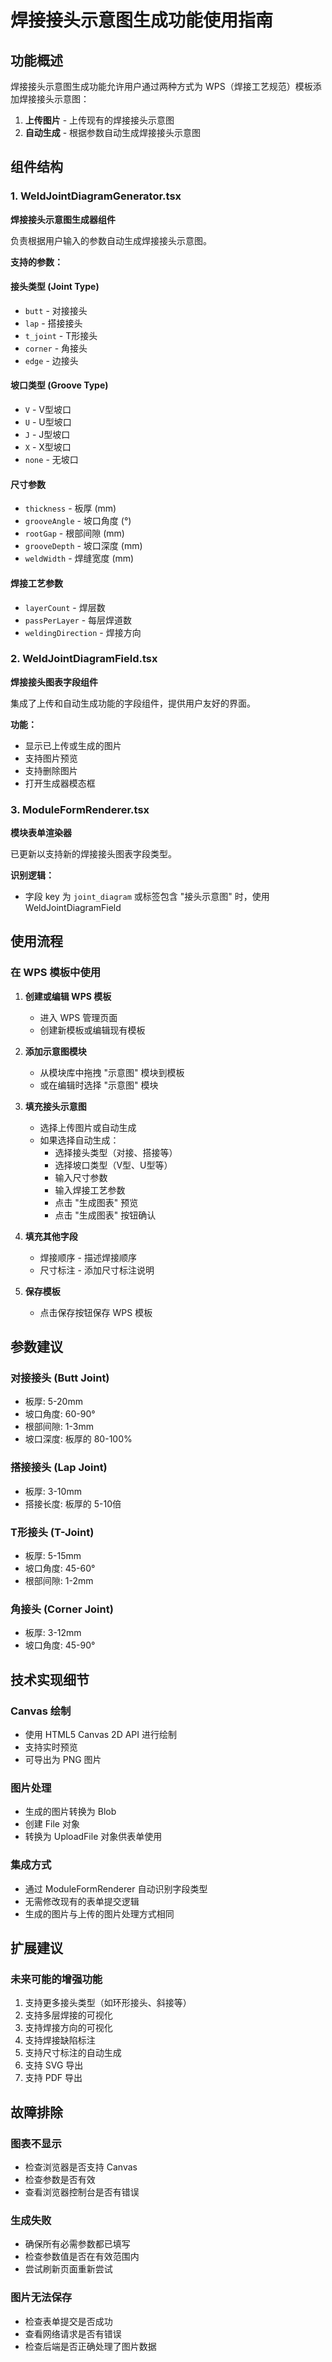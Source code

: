 # 焊接接头示意图生成功能使用指南

## 功能概述

焊接接头示意图生成功能允许用户通过两种方式为 WPS（焊接工艺规范）模板添加焊接接头示意图：

1. **上传图片** - 上传现有的焊接接头示意图
2. **自动生成** - 根据参数自动生成焊接接头示意图

## 组件结构

### 1. WeldJointDiagramGenerator.tsx
**焊接接头示意图生成器组件**

负责根据用户输入的参数自动生成焊接接头示意图。

**支持的参数：**

#### 接头类型 (Joint Type)
- `butt` - 对接接头
- `lap` - 搭接接头
- `t_joint` - T形接头
- `corner` - 角接头
- `edge` - 边接头

#### 坡口类型 (Groove Type)
- `V` - V型坡口
- `U` - U型坡口
- `J` - J型坡口
- `X` - X型坡口
- `none` - 无坡口

#### 尺寸参数
- `thickness` - 板厚 (mm)
- `grooveAngle` - 坡口角度 (°)
- `rootGap` - 根部间隙 (mm)
- `grooveDepth` - 坡口深度 (mm)
- `weldWidth` - 焊缝宽度 (mm)

#### 焊接工艺参数
- `layerCount` - 焊层数
- `passPerLayer` - 每层焊道数
- `weldingDirection` - 焊接方向

### 2. WeldJointDiagramField.tsx
**焊接接头图表字段组件**

集成了上传和自动生成功能的字段组件，提供用户友好的界面。

**功能：**
- 显示已上传或生成的图片
- 支持图片预览
- 支持删除图片
- 打开生成器模态框

### 3. ModuleFormRenderer.tsx
**模块表单渲染器**

已更新以支持新的焊接接头图表字段类型。

**识别逻辑：**
- 字段 key 为 `joint_diagram` 或标签包含 "接头示意图" 时，使用 WeldJointDiagramField

## 使用流程

### 在 WPS 模板中使用

1. **创建或编辑 WPS 模板**
   - 进入 WPS 管理页面
   - 创建新模板或编辑现有模板

2. **添加示意图模块**
   - 从模块库中拖拽 "示意图" 模块到模板
   - 或在编辑时选择 "示意图" 模块

3. **填充接头示意图**
   - 选择上传图片或自动生成
   - 如果选择自动生成：
     - 选择接头类型（对接、搭接等）
     - 选择坡口类型（V型、U型等）
     - 输入尺寸参数
     - 输入焊接工艺参数
     - 点击 "生成图表" 预览
     - 点击 "生成图表" 按钮确认

4. **填充其他字段**
   - 焊接顺序 - 描述焊接顺序
   - 尺寸标注 - 添加尺寸标注说明

5. **保存模板**
   - 点击保存按钮保存 WPS 模板

## 参数建议

### 对接接头 (Butt Joint)
- 板厚: 5-20mm
- 坡口角度: 60-90°
- 根部间隙: 1-3mm
- 坡口深度: 板厚的 80-100%

### 搭接接头 (Lap Joint)
- 板厚: 3-10mm
- 搭接长度: 板厚的 5-10倍

### T形接头 (T-Joint)
- 板厚: 5-15mm
- 坡口角度: 45-60°
- 根部间隙: 1-2mm

### 角接头 (Corner Joint)
- 板厚: 3-12mm
- 坡口角度: 45-90°

## 技术实现细节

### Canvas 绘制
- 使用 HTML5 Canvas 2D API 进行绘制
- 支持实时预览
- 可导出为 PNG 图片

### 图片处理
- 生成的图片转换为 Blob
- 创建 File 对象
- 转换为 UploadFile 对象供表单使用

### 集成方式
- 通过 ModuleFormRenderer 自动识别字段类型
- 无需修改现有的表单提交逻辑
- 生成的图片与上传的图片处理方式相同

## 扩展建议

### 未来可能的增强功能
1. 支持更多接头类型（如环形接头、斜接等）
2. 支持多层焊接的可视化
3. 支持焊接方向的可视化
4. 支持焊接缺陷标注
5. 支持尺寸标注的自动生成
6. 支持 SVG 导出
7. 支持 PDF 导出

## 故障排除

### 图表不显示
- 检查浏览器是否支持 Canvas
- 检查参数是否有效
- 查看浏览器控制台是否有错误

### 生成失败
- 确保所有必需参数都已填写
- 检查参数值是否在有效范围内
- 尝试刷新页面重新尝试

### 图片无法保存
- 检查表单提交是否成功
- 查看网络请求是否有错误
- 检查后端是否正确处理了图片数据

